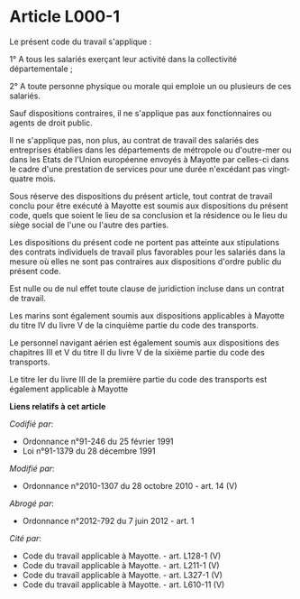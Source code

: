 # Article L000-1

Le présent code du travail s'applique :

1° A tous les salariés exerçant leur activité dans la collectivité départementale ;

2° A toute personne physique ou morale qui emploie un ou plusieurs de ces salariés.

Sauf dispositions contraires, il ne s'applique pas aux fonctionnaires ou agents de droit public.

Il ne s'applique pas, non plus, au contrat de travail des salariés des entreprises établies dans les départements de
métropole ou d'outre-mer ou dans les Etats de l'Union européenne envoyés à Mayotte par celles-ci dans le cadre d'une
prestation de services pour une durée n'excédant pas vingt-quatre mois.

Sous réserve des dispositions du présent article, tout contrat de travail conclu pour être exécuté à Mayotte est soumis aux
dispositions du présent code, quels que soient le lieu de sa conclusion et la résidence ou le lieu du siège social de l'une
ou l'autre des parties.

Les dispositions du présent code ne portent pas atteinte aux stipulations des contrats individuels de travail plus favorables
pour les salariés dans la mesure où elles ne sont pas contraires aux dispositions d'ordre public du présent code.

Est nulle ou de nul effet toute clause de juridiction incluse dans un contrat de travail.

Les marins sont également soumis aux dispositions applicables à Mayotte du titre IV du livre V de la cinquième partie du code
des transports. 

Le personnel navigant aérien est également soumis aux dispositions des chapitres III et V du titre II du livre V de la
sixième partie du code des transports. 

Le titre Ier du livre III de la première partie du code des transports est également applicable à Mayotte

**Liens relatifs à cet article**

_Codifié par_:

  - Ordonnance n°91-246 du 25 février 1991
  - Loi n°91-1379 du 28 décembre 1991

_Modifié par_:

  - Ordonnance n°2010-1307 du 28 octobre 2010 - art. 14 (V)

_Abrogé par_:

  - Ordonnance n°2012-792 du 7 juin 2012 - art. 1

_Cité par_:

  - Code du travail applicable à Mayotte. - art. L128-1 (V)
  - Code du travail applicable à Mayotte. - art. L211-1 (V)
  - Code du travail applicable à Mayotte. - art. L327-1 (V)
  - Code du travail applicable à Mayotte. - art. L610-11 (V)
